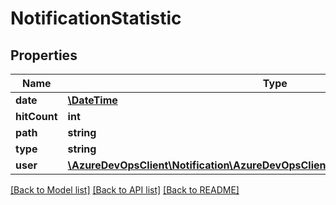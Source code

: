 # NotificationStatistic

## Properties
Name | Type | Description | Notes
------------ | ------------- | ------------- | -------------
**date** | [**\DateTime**](\DateTime.md) |  | [optional] 
**hitCount** | **int** |  | [optional] 
**path** | **string** |  | [optional] 
**type** | **string** |  | [optional] 
**user** | [**\AzureDevOpsClient\Notification\AzureDevOpsClient\Notification\Model\IdentityRef**](IdentityRef.md) |  | [optional] 

[[Back to Model list]](../README.md#documentation-for-models) [[Back to API list]](../README.md#documentation-for-api-endpoints) [[Back to README]](../README.md)


